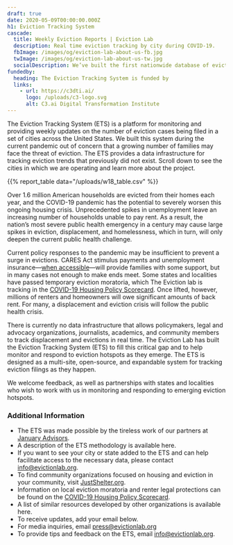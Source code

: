 ```yaml
---
draft: true
date: 2020-05-09T00:00:00.000Z
h1: Eviction Tracking System
cascade:
  title: Weekly Eviction Reports | Eviction Lab
  description: Real time eviction tracking by city during COVID-19.
  fbImage: /images/og/eviction-lab-about-us-fb.jpg
  twImage: /images/og/eviction-lab-about-us-tw.jpg
  socialDescription: We’ve built the first nationwide database of evictions.
fundedby:
  heading: The Eviction Tracking System is funded by
  links:
    - url: https://c3dti.ai/
      logo: /uploads/c3-logo.svg
      alt: C3.ai Digital Transformation Institute
---
```


The Eviction Tracking System (ETS) is a platform for monitoring and providing weekly updates on the number of eviction cases being filed in a set of cities across the United States. We built this system during the current pandemic out of concern that a growing number of families may face the threat of eviction. The ETS provides a data infrastructure for tracking eviction trends that previously did not exist. Scroll down to see the cities in which we are operating and learn more about the project.

{{% report_table data="/uploads/w18_table.csv" %}}

Over 1.6 million American households are evicted from their homes each year, and the COVID-19 pandemic has the potential to severely worsen this ongoing housing crisis. Unprecedented spikes in unemployment leave an increasing number of households unable to pay rent. As a result, the nation’s most severe public health emergency in a century may cause large spikes in eviction, displacement, and homelessness, which in turn, will only deepen the current public health challenge.

Current policy responses to the pandemic may be insufficient to prevent a surge in evictions. CARES Act stimulus payments and unemployment insurance—[when accessible](https://www.nytimes.com/2020/04/30/upshot/unemployment-state-restrictions-pandemic.html?campaign_id=29&emc=edit_up_20200430&instance_id=18100&nl=the-upshot&regi_id=55275451&segment_id=26303&te=1&user_id=94cba629ae615a27b2b9913ef0cac877)—will provide families with some support, but in many cases not enough to make ends meet. Some states and localities have passed temporary eviction moratoria, which The Eviction lab is tracking in the [COVID-19 Housing Policy Scorecard](https://evictionlab.org/covid-policy-scorecard/). Once lifted, however, millions of renters and homeowners will owe significant amounts of back rent. For many, a displacement and eviction crisis will follow the public health crisis.

There is currently no data infrastructure that allows policymakers, legal and advocacy organizations, journalists, academics, and community members to track displacement and evictions in real time. The Eviction Lab has built the Eviction Tracking System (ETS) to fill this critical gap and to help monitor and respond to eviction hotspots as they emerge. The ETS is designed as a multi-site, open-source, and expandable system for tracking eviction filings as they happen.

We welcome feedback, as well as partnerships with states and localities who wish to work with us in monitoring and responding to emerging eviction hotspots.

### Additional Information

- The ETS was made possible by the tireless work of our partners at [January Advisors](https://www.januaryadvisors.com/).
- A description of the ETS methodology is available here.
- If you want to see your city or state added to the ETS and can help facilitate access to the necessary data, please contact [info@evictionlab.org](mailto:info@evictionlab.org).
- To find community organizations focused on housing and eviction in your community, visit [JustShelter.org](https://justshelter.org/).
- Information on local eviction moratoria and renter legal protections can be found on the [COVID-19 Housing Policy Scorecard](https://evictionlab.org/covid-policy-scorecard/).
- A list of similar resources developed by other organizations is available here.
- To receive updates, add your email below.
- For media inquiries, email [press@evictionlab.org](mailto:press@evictionlab.org)
- To provide tips and feedback on the ETS, email [info@evictionlab.org](mailto:info@evictionlab.org).
